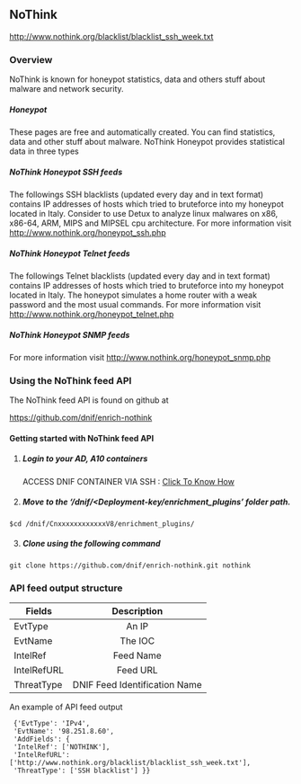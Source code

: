 ## NoThink   
  http://www.nothink.org/blacklist/blacklist_ssh_week.txt

### Overview
 NoThink is known for honeypot statistics, data and others stuff about malware and network security.
 ##### Honeypot
 These pages are free and automatically created. You can find statistics, data and other stuff about malware.
 NoThink Honeypot  provides  statistical data in three types 
 ##### NoThink Honeypot SSH feeds
   The followings SSH blacklists (updated every day and in text format) contains IP addresses of hosts which tried to bruteforce into my honeypot located in Italy.
   Consider to use Detux to analyze linux malwares on x86, x86-64, ARM, MIPS and MIPSEL cpu architecture.
   For more information visit  http://www.nothink.org/honeypot_ssh.php
 ##### NoThink Honeypot Telnet feeds
   The followings Telnet blacklists (updated every day and in text format) contains IP addresses of hosts which tried to bruteforce into my honeypot located in Italy.
   The honeypot simulates a home router with a weak password and the most usual commands.
   For more information visit  http://www.nothink.org/honeypot_telnet.php 
 ##### NoThink Honeypot SNMP feeds
   For more information visit  http://www.nothink.org/honeypot_snmp.php
   

### Using the NoThink feed API
 The NoThink feed API is found on github at
 
 https://github.com/dnif/enrich-nothink

#### Getting started with NoThink feed API

1. #####    Login to your AD, A10 containers  
   ACCESS DNIF CONTAINER VIA SSH : [Click To Know How](https://dnif.it/docs/guides/tutorials/access-dnif-container-via-ssh.html)
2. #####    Move to the ‘/dnif/<Deployment-key/enrichment_plugins’ folder path.
```
$cd /dnif/CnxxxxxxxxxxxxV8/enrichment_plugins/
```
3. #####   Clone using the following command  
```  
git clone https://github.com/dnif/enrich-nothink.git nothink
```
### API feed output structure
  | Fields        | Description  |
| ------------- |:-------------:|
| EvtType      | An IP |
| EvtName      | The IOC      |
| IntelRef | Feed Name      |
| IntelRefURL | Feed URL      |
| ThreatType | DNIF Feed Identification Name |      

An example of API feed output
```
 {'EvtType': 'IPv4', 
 'EvtName': '98.251.8.60', 
 'AddFields': {
 'IntelRef': ['NOTHINK'],
 'IntelRefURL': ['http://www.nothink.org/blacklist/blacklist_ssh_week.txt'], 
 'ThreatType': ['SSH blacklist'] }}
```
